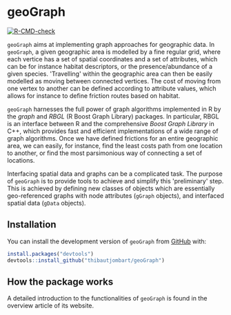 
# geoGraph

<!-- badges: start -->
[![R-CMD-check](https://github.com/thibautjombart/geograph/actions/workflows/R-CMD-check.yaml/badge.svg)](https://github.com/thibautjombart/geograph/actions/workflows/R-CMD-check.yaml)
<!-- badges: end -->

`geoGraph` aims at implementing graph approaches for geographic data.
In `geoGraph`, a given geographic area is modelled by a fine regular grid, where each vertice
has a set of spatial coordinates and a set of attributes, which can be for instance habitat
descriptors, or the presence/abundance of a given species.
'Travelling' within the geographic area can then be easily modelled as moving between connected vertices.
The cost of moving from one vertex to another can be defined according to attribute values, which
allows for instance to define friction routes based on habitat.

`geoGraph` harnesses the full power of graph algorithms implemented in R by the *graph*
and *RBGL* (R Boost Graph Library) packages.
In particular, RBGL is an interface between R and the comprehensive *Boost Graph Library* in C++,
which provides fast and efficient implementations of a wide range of graph algorithms.
Once we have defined frictions for an entire geographic area, we can easily, for instance, find the least
costs path from one location to another, or find the most parsimonious way of connecting a set of locations.


Interfacing spatial data and graphs can be a complicated task.
The purpose of `geoGraph` is to provide tools to achieve and simplify this 'preliminary' step.
This is achieved by defining new classes of objects which are essentially geo-referenced graphs
with node attributes (`gGraph` objects), and interfaced spatial data (`gData` objects).

## Installation

You can install the development version of `geoGraph` from [GitHub](https://github.com/) with:

``` r
install.packages("devtools")
devtools::install_github("thibautjombart/geoGraph")
```

## How the package works

A detailed introduction to the functionalities of `geoGraph` is found in the
overview article of its website.

